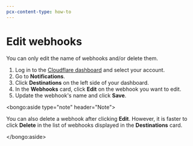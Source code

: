 ```yaml
---
pcx-content-type: how-to
---
```


# Edit webhooks

You can only edit the name of webhooks and/or delete them.

1. Log in to the [Cloudflare dashboard](https://dash.cloudflare.com/login) and select your account.
1. Go to **Notifications**.
1. Click **Destinations** on the left side of your dashboard.
1. In the **Webhooks** card, click **Edit** on the webhook you want to edit.
1. Update the webhook's name and click **Save**.

<bongo:aside type="note" header="Note">

You can also delete a webhook after clicking **Edit**. However, it is faster to click **Delete** in the list of webhooks displayed in the **Destinations** card.

</bongo:aside>
